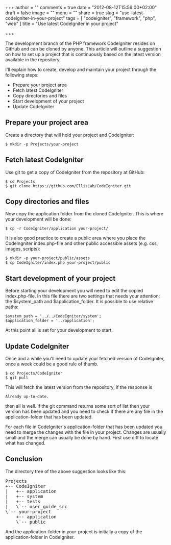 +++
author = ""
comments = true
date = "2012-08-12T15:56:00+02:00"
draft = false
image = ""
menu = ""
share = true
slug = "use-latest-codeigniter-in-your-project"
tags = [ "codeigniter", "framework", "php", "web" ]
title = "Use latest CodeIgniter in your project"

+++

The development branch of the PHP framework CodeIgniter resides on GitHub and can be cloned by anyone. This article will outline a suggestion on how to set up a project that is continuously based on the latest version available in the repository.

I'll explain how to create, develop and maintain your project through the following steps:

* Prepare your project area
* Fetch latest CodeIgniter
* Copy directories and files
* Start development of your project
* Update CodeIgniter

## Prepare your project area

Create a directory that will hold your project and CodeIgniter:

    $ mkdir -p Projects/your-project

## Fetch latest CodeIgniter

Use git to get a copy of CodeIgniter from the repository at GitHub:

    $ cd Projects
    $ git clone https://github.com/EllisLab/CodeIgniter.git

## Copy directories and files
Now copy the application folder from the cloned CodeIgniter. This is where your development will be done:

    $ cp -r CodeIgniter/application your-project/

It is also good practice to create a public area where you place the CodeIngniter index.php-file and other public accessible assets (e.g. css, images, scripts):

    $ mkdir -p your-project/public/assets
    $ cp CodeIgniter/index.php your-project/public

## Start development of your project

Before starting your development you will need to edit the copied index.php-file. In this file there are two settings that needs your attention; the $system_path and $application_folder. It is possible to use relative paths:

    $system_path = '../../CodeIgniter/system';
    $application_folder = '../application';

At this point all is set for your development to start.

## Update CodeIgniter

Once and a while you'll need to update your fetched version of CodeIgniter, once a week could be a good rule of thumb.

    $ cd Projects/CodeIgniter
    $ git pull

This will fetch the latest version from the repository, if the response is

    Already up-to-date.

then all is well. If the git command returns some sort of list then your version has been updated and you need to check if there are any file in the application-folder that has been updated.

For each file in CodeIgniter's application-folder that has been updated you need to merge the changes with the file in your project. Changes are usually small and the merge can usually be done by hand. First use diff to locate what has changed.

## Conclusion

The directory tree of the above suggestion looks like this:
<pre>
Projects
+-- CodeIgniter
|   +-- application
|   +-- system
|   +-- tests
|   \`-- user_guide_src
\`-- your-project
    +-- application
    \`-- public
</pre>

And the application-folder in your-project is initially a copy of the application-folder in CodeIgniter.

